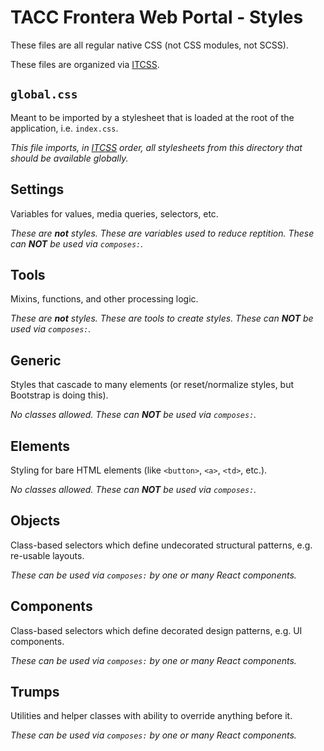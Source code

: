 # TACC Frontera Web Portal - Styles

These files are all regular native CSS (not CSS modules, not SCSS).

These files are organized via [ITCSS][itcss].

[itcss]: https://www.xfive.co/blog/itcss-scalable-maintainable-css-architecture/ "Inverted Triangle CSS"

## `global.css`

Meant to be imported by a stylesheet that is loaded at the root of the application, i.e. `index.css`.

_This file imports, in [ITCSS][itcss] order, all stylesheets from this directory that should be available globally._

## Settings

Variables for values, media queries, selectors, etc.

_These are __not__ styles. These are variables used to reduce reptition. These can __NOT__ be used via `composes:`._

## Tools

Mixins, functions, and other processing logic.

_These are __not__ styles. These are tools to create styles. These can __NOT__ be used via `composes:`._

## Generic

Styles that cascade to many elements (or reset/normalize styles, but Bootstrap is doing this).

_No classes allowed. These can __NOT__ be used via `composes:`._

## Elements

Styling for bare HTML elements (like `<button>`, `<a>`, `<td>`, etc.).

_No classes allowed. These can __NOT__ be used via `composes:`._

## Objects

Class-based selectors which define undecorated structural patterns, e.g. re-usable layouts.

_These can be used via `composes:` by one or many React components._

## Components

Class-based selectors which define decorated design patterns, e.g. UI components.

_These can be used via `composes:` by one or many React components._

## Trumps

Utilities and helper classes with ability to override anything before it.

_These can be used via `composes:` by one or many React components._
